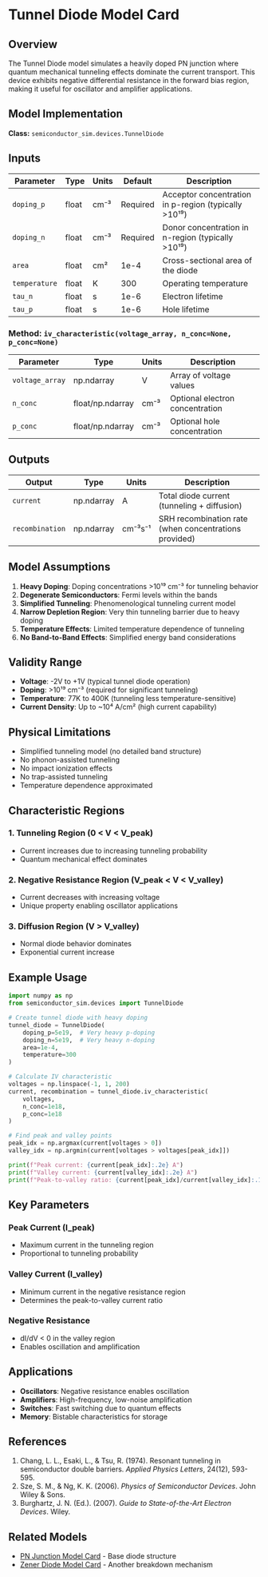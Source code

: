 # Tunnel Diode Model Card

## Overview

The Tunnel Diode model simulates a heavily doped PN junction where quantum mechanical tunneling effects dominate the current transport. This device exhibits negative differential resistance in the forward bias region, making it useful for oscillator and amplifier applications.

## Model Implementation

**Class:** `semiconductor_sim.devices.TunnelDiode`

## Inputs

| Parameter | Type | Units | Default | Description |
|-----------|------|-------|---------|-------------|
| `doping_p` | float | cm⁻³ | Required | Acceptor concentration in p-region (typically >10¹⁹) |
| `doping_n` | float | cm⁻³ | Required | Donor concentration in n-region (typically >10¹⁹) |
| `area` | float | cm² | 1e-4 | Cross-sectional area of the diode |
| `temperature` | float | K | 300 | Operating temperature |
| `tau_n` | float | s | 1e-6 | Electron lifetime |
| `tau_p` | float | s | 1e-6 | Hole lifetime |

### Method: `iv_characteristic(voltage_array, n_conc=None, p_conc=None)`

| Parameter | Type | Units | Description |
|-----------|------|-------|-------------|
| `voltage_array` | np.ndarray | V | Array of voltage values |
| `n_conc` | float/np.ndarray | cm⁻³ | Optional electron concentration |
| `p_conc` | float/np.ndarray | cm⁻³ | Optional hole concentration |

## Outputs

| Output | Type | Units | Description |
|--------|------|-------|-------------|
| `current` | np.ndarray | A | Total diode current (tunneling + diffusion) |
| `recombination` | np.ndarray | cm⁻³s⁻¹ | SRH recombination rate (when concentrations provided) |

## Model Assumptions

1. **Heavy Doping**: Doping concentrations >10¹⁹ cm⁻³ for tunneling behavior
2. **Degenerate Semiconductors**: Fermi levels within the bands
3. **Simplified Tunneling**: Phenomenological tunneling current model
4. **Narrow Depletion Region**: Very thin tunneling barrier due to heavy doping
5. **Temperature Effects**: Limited temperature dependence of tunneling
6. **No Band-to-Band Effects**: Simplified energy band considerations

## Validity Range

- **Voltage**: -2V to +1V (typical tunnel diode operation)
- **Doping**: >10¹⁹ cm⁻³ (required for significant tunneling)
- **Temperature**: 77K to 400K (tunneling less temperature-sensitive)
- **Current Density**: Up to ~10⁴ A/cm² (high current capability)

## Physical Limitations

- Simplified tunneling model (no detailed band structure)
- No phonon-assisted tunneling
- No impact ionization effects
- No trap-assisted tunneling
- Temperature dependence approximated

## Characteristic Regions

### 1. Tunneling Region (0 < V < V_peak)
- Current increases due to increasing tunneling probability
- Quantum mechanical effect dominates

### 2. Negative Resistance Region (V_peak < V < V_valley)
- Current decreases with increasing voltage
- Unique property enabling oscillator applications

### 3. Diffusion Region (V > V_valley)
- Normal diode behavior dominates
- Exponential current increase

## Example Usage

```python
import numpy as np
from semiconductor_sim.devices import TunnelDiode

# Create tunnel diode with heavy doping
tunnel_diode = TunnelDiode(
    doping_p=5e19,  # Very heavy p-doping
    doping_n=5e19,  # Very heavy n-doping
    area=1e-4,
    temperature=300
)

# Calculate IV characteristic
voltages = np.linspace(-1, 1, 200)
current, recombination = tunnel_diode.iv_characteristic(
    voltages,
    n_conc=1e18,
    p_conc=1e18
)

# Find peak and valley points
peak_idx = np.argmax(current[voltages > 0])
valley_idx = np.argmin(current[voltages > voltages[peak_idx]])

print(f"Peak current: {current[peak_idx]:.2e} A")
print(f"Valley current: {current[valley_idx]:.2e} A")
print(f"Peak-to-valley ratio: {current[peak_idx]/current[valley_idx]:.1f}")
```

## Key Parameters

### Peak Current (I_peak)
- Maximum current in the tunneling region
- Proportional to tunneling probability

### Valley Current (I_valley)
- Minimum current in the negative resistance region
- Determines the peak-to-valley current ratio

### Negative Resistance
- dI/dV < 0 in the valley region
- Enables oscillation and amplification

## Applications

- **Oscillators**: Negative resistance enables oscillation
- **Amplifiers**: High-frequency, low-noise amplification
- **Switches**: Fast switching due to quantum effects
- **Memory**: Bistable characteristics for storage

## References

1. Chang, L. L., Esaki, L., & Tsu, R. (1974). Resonant tunneling in semiconductor double barriers. *Applied Physics Letters*, 24(12), 593-595.
2. Sze, S. M., & Ng, K. K. (2006). *Physics of Semiconductor Devices*. John Wiley & Sons.
3. Burghartz, J. N. (Ed.). (2007). *Guide to State-of-the-Art Electron Devices*. Wiley.

## Related Models

- [PN Junction Model Card](pn-junction.md) - Base diode structure
- [Zener Diode Model Card](zener-diode.md) - Another breakdown mechanism